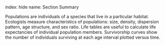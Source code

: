 index: hide
name: Section Summary

Populations are individuals of a species that live in a particular habitat. Ecologists measure characteristics of populations: size, density, dispersion pattern, age structure, and sex ratio. Life tables are useful to calculate life expectancies of individual population members. Survivorship curves show the number of individuals surviving at each age interval plotted versus time.
